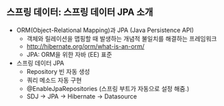 ## 스프링 데이터: 스프링 데이터 JPA 소개
- ORM(Object-Relational Mapping)과 JPA (Java Persistence API)
    * 객체와 릴레이션을 맵핑할 때 발생하는 개념적 불일치를 해결하는 프레임워크
    * http://hibernate.org/orm/what-is-an-orm/
    * JPA: ORM을 위한 자바 (EE) 표준
- 스프링 데이터 JPA
    * Repository 빈 자동 생성
    * 쿼리 메소드 자동 구현
    * @EnableJpaRepositories (스프링 부트가 자동으로 설정 해줌.)
    * SDJ -> JPA -> Hibernate -> Datasource